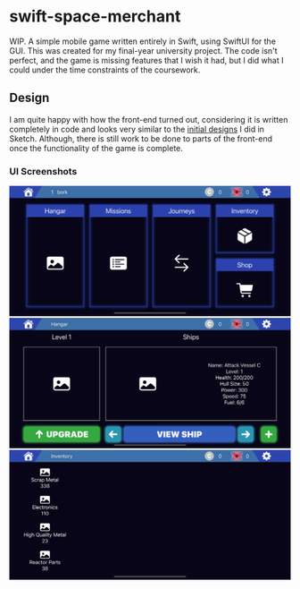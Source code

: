 # swift-space-merchant
WIP.
A simple mobile game written entirely in Swift, using SwiftUI for the GUI. This was created for my final-year university project. The code isn't perfect, and the game is missing features that I wish it had, but I did what I could under the time constraints of the coursework.

## Design
I am quite happy with how the front-end turned out, considering it is written completely in code and looks very similar to the [initial designs](DESIGN.md) I did in Sketch. Although, there is still work to be done to parts of the front-end once the functionality of the game is complete.
### UI Screenshots
![](media/screen1.png)
![](media/screen2.png)
![](media/screen3.png)
